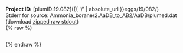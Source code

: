 **Project ID:** [plumID:19.082]({{ '/' | absolute_url }}eggs/19/082/)  
Stderr for source:  Ammonia_borane/2.AaDB_to_AB2/AaDB/plumed.dat   
(download [zipped raw stdout](plumed.dat.plumed.stdout.txt.zip))  
{% raw %}
<pre>
</pre>
{% endraw %}

